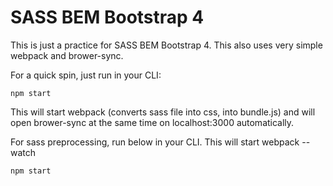 # SASS BEM Bootstrap 4

This is just a practice for SASS BEM Bootstrap 4.
This also uses very simple webpack and brower-sync.

For a quick spin, just run in your CLI:
```
npm start
```
This will start webpack (converts sass file into css, into bundle.js) and will open brower-sync at the same time on localhost:3000 automatically.

For sass preprocessing, run below in your CLI. This will start webpack --watch
```
npm start
```
